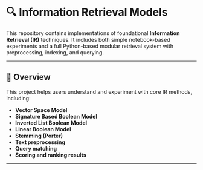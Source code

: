 # 🔍 Information Retrieval Models

This repository contains implementations of foundational **Information Retrieval (IR)** techniques. It includes both simple notebook-based experiments and a full Python-based modular retrieval system with preprocessing, indexing, and querying.

---

## 📘 Overview

This project helps users understand and experiment with core IR methods, including:

- **Vector Space Model**
- **Signature Based Boolean Model**
- **Inverted List Boolean Model**
- **Linear Boolean Model**
- **Stemming (Porter)**
- **Text preprocessing**
- **Query matching**
- **Scoring and ranking results**

---
